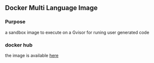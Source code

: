 ## Docker Multi Language Image

### Purpose 
a sandbox image to execute on a Gvisor for runing user generated code 

### docker hub
the image is available [here](https://hub.docker.com/repository/docker/kaminskypavel/alpine-multi-lang)
